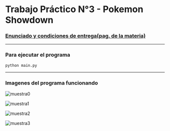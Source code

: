 # Trabajo Práctico N°3 - Pokemon Showdown

### [Enunciado y condiciones de entrega(pag. de la materia)](https://algoritmos1rw.ddns.net/tps/2021-c1/tp3)
---
### Para ejecutar el programa
```
python main.py
```
---
### Imagenes del programa funcionando
![muestra0](https://github.com/ezelzrt/Intro_desarrollo_de_software/blob/a3b35ea5315382be7842053fd9e52536cbce0fc0/TP3-Pokemon-Showdown/imgs_funcionando/muestra-batalla0.png)

![muestra1](https://github.com/ezelzrt/Intro_desarrollo_de_software/blob/a3b35ea5315382be7842053fd9e52536cbce0fc0/TP3-Pokemon-Showdown/imgs_funcionando/muestra-batalla1.png)

![muestra2](https://github.com/ezelzrt/Intro_desarrollo_de_software/blob/a3b35ea5315382be7842053fd9e52536cbce0fc0/TP3-Pokemon-Showdown/imgs_funcionando/muestra-batalla2.png)

![muestra3](https://github.com/ezelzrt/Intro_desarrollo_de_software/blob/a3b35ea5315382be7842053fd9e52536cbce0fc0/TP3-Pokemon-Showdown/imgs_funcionando/muestra-batalla3.png)
